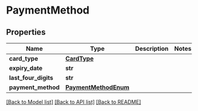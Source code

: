 # PaymentMethod

## Properties
Name | Type | Description | Notes
------------ | ------------- | ------------- | -------------
**card_type** | [**CardType**](CardType.md) |  | 
**expiry_date** | **str** |  | 
**last_four_digits** | **str** |  | 
**payment_method** | [**PaymentMethodEnum**](PaymentMethodEnum.md) |  | 

[[Back to Model list]](../README.md#documentation-for-models) [[Back to API list]](../README.md#documentation-for-api-endpoints) [[Back to README]](../README.md)



